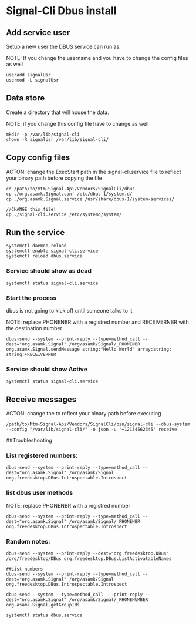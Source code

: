 # Signal-Cli Dbus install

## Add service user

Setup a new user the DBUS service can run as. 


NOTE: If you change the username and you have to change the config files as well

```
useradd signalUsr
usermod -L signalUsr
```

## Data store

Create a directory that will house the data.

NOTE: if you change this config file have to change as well

```
mkdir -p /var/lib/signal-cli
chown -R signalUsr /var/lib/signal-cli/
```

## Copy config files


ACTON: change the ExecStart path in the signal-cli.service file to reflect your binary path before copying the file

```
cd /path/to/mtm-Signal-Api/Vendors/SignalCli/dbus
cp ./org.asamk.Signal.conf /etc/dbus-1/system.d/
cp ./org.asamk.Signal.service /usr/share/dbus-1/system-services/

//CHANGE this file!
cp ./signal-cli.service /etc/systemd/system/
```

## Run the service

```
systemctl daemon-reload
systemctl enable signal-cli.service
systemctl reload dbus.service
```

### Service should show as dead

```
systemctl status signal-cli.service
```


### Start the process

dbus is not going to kick off until someone talks to it

NOTE: replace PHONENBR with a registred number and RECEIVERNBR with the destination number

```
dbus-send --system --print-reply --type=method_call --dest="org.asamk.Signal" /org/asamk/Signal/_PHONENBR org.asamk.Signal.sendMessage string:"Hello World" array:string: string:+RECEIVERNBR
```


### Service should show Active

```
systemctl status signal-cli.service
```

## Receive messages

ACTON: change the to reflect your binary path before executing

```
/path/to/Mtm-Signal-Api/Vendors/SignalCli/bin/signal-cli --dbus-system --config "/var/lib/signal-cli/" -o json -u '+12134562345' receive
```


##Troubleshooting


### List registered numbers:

```
dbus-send --system --print-reply --type=method_call --dest="org.asamk.Signal" /org/asamk/Signal org.freedesktop.DBus.Introspectable.Introspect
```

### list dbus user methods

NOTE: replace PHONENBR with a registred number

```
dbus-send --system --print-reply --type=method_call --dest="org.asamk.Signal" /org/asamk/Signal/_PHONENBR org.freedesktop.DBus.Introspectable.Introspect
```
 

### Random notes:

```
dbus-send --system --print-reply --dest="org.freedesktop.DBus" /org/freedesktop/DBus org.freedesktop.DBus.ListActivatableNames

##List numbers
dbus-send --system --print-reply --type=method_call --dest="org.asamk.Signal" /org/asamk/Signal org.freedesktop.DBus.Introspectable.Introspect

dbus-send --system --type=method_call  --print-reply --dest="org.asamk.Signal" /org/asamk/Signal/_PHONENUMBER org.asamk.Signal.getGroupIds

systemctl status dbus.service
```